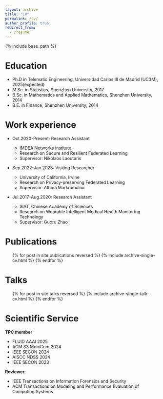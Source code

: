 ```yaml
---
layout: archive
title: "CV"
permalink: /cv/
author_profile: true
redirect_from:
  - /resume
---
```


{% include base_path %}

Education
======
* Ph.D in Telematic Engineering, Universidad Carlos III de Madrid (UC3M), 2025(expected)
* M.Sc. in Statistics, Shenzhen University, 2017
* B.Sc. in Mathematics and Applied Mathematics, Shenzhen University, 2014
* B.E. in Finance, Shenzhen University, 2014

Work experience
======
* Oct.2020-Present: Research Assistant
  * IMDEA Networks Institute
  * Research on Secure and Resilient Federated Learning
  * Supervisor: Nikolaos Laoutaris

* Sep.2022-Jan.2023: Visiting Researcher
  * University of California, Irvine
  * Research on Privacy-preserving Federated Learning
  * Supervisor: Athina Markopoulou

* Jul.2017-Aug.2020: Research Assistant
  * SIAT, Chinese Academy of Sciences 
  * Research on Wearable Intelligent Medical Health Monitoring Technology
  * Supervisor: Guoru Zhao


Publications
======
  <ul>{% for post in site.publications reversed %}
    {% include archive-single-cv.html %}
  {% endfor %}</ul>
  
Talks
======
  <ul>{% for post in site.talks reversed %}
    {% include archive-single-talk-cv.html  %}
  {% endfor %}</ul>

  
Scientific Service
======
**TPC member**
 - FLUID AAAI 2025
 - ACM S3 MobiCom 2024
 - IEEE SECON 2024
 - AISCC NDSS 2024
 - IEEE SECON 2023

**Reviewer**: 
 - IEEE Transactions on Information Forensics and Security
 - ACM Transactions on Modeling and Performance Evaluation of Computing Systems

